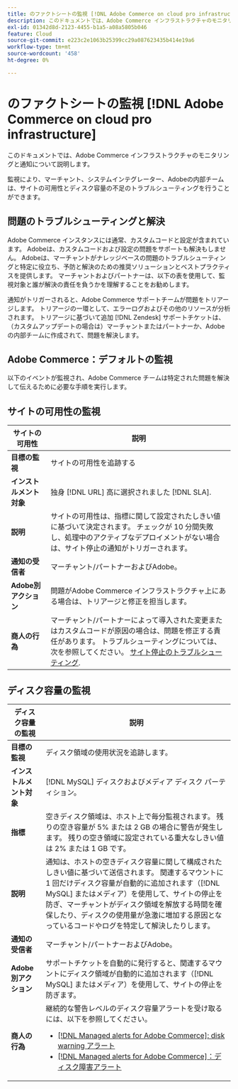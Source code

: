 ```yaml
---
title: のファクトシートの監視 [!DNL Adobe Commerce on cloud pro infrastructure]
description: このドキュメントでは、Adobe Commerce インフラストラクチャのモニタリングと通知について説明します。
exl-id: 01342d8d-2123-4455-b1a5-a08a5805b046
feature: Cloud
source-git-commit: e223c2e1063b25399cc29a087623435b414e19a6
workflow-type: tm+mt
source-wordcount: '458'
ht-degree: 0%

---
```



# のファクトシートの監視 [!DNL Adobe Commerce on cloud pro infrastructure]

このドキュメントでは、Adobe Commerce インフラストラクチャのモニタリングと通知について説明します。

監視により、マーチャント、システムインテグレーター、Adobeの内部チームは、サイトの可用性とディスク容量の不足のトラブルシューティングを行うことができます。

## 問題のトラブルシューティングと解決

Adobe Commerce インスタンスには通常、カスタムコードと設定が含まれています。 Adobeは、カスタムコードおよび設定の問題をサポートも解決もしません。 Adobeは、マーチャントがナレッジベースの問題のトラブルシューティングと特定に役立ち、予防と解決のための推奨ソリューションとベストプラクティスを提供します。 マーチャントおよびパートナーは、以下の表を使用して、監視対象と誰が解決の責任を負うかを理解することをお勧めします。

通知がトリガーされると、Adobe Commerce サポートチームが問題をトリアージします。 トリアージの一環として、エラーログおよびその他のリソースが分析されます。 トリアージに基づいて追加 [!DNL Zendesk] サポートチケットは、（カスタムアップデートの場合は）マーチャントまたはパートナーか、Adobeの内部チームに作成されて、問題を解決します。

## Adobe Commerce：デフォルトの監視

以下のイベントが監視され、Adobe Commerce チームは特定された問題を解決して伝えるために必要な手順を実行します。

## サイトの可用性の監視

| サイトの可用性 | 説明 |
|------------|------------|
| **目標の監視** | サイトの可用性を追跡する |
| **インストルメント対象** | 独身 [!DNL URL] 高に選択されました [!DNL SLA]. |
| **説明** | サイトの可用性は、指標に関して設定されたしきい値に基づいて決定されます。 チェックが 10 分間失敗し、処理中のアクティブなデプロイメントがない場合は、サイト停止の通知がトリガーされます。 |
| **通知の受信者** | マーチャント/パートナーおよびAdobe。 |
| **Adobe別アクション** | 問題がAdobe Commerce インフラストラクチャ上にある場合は、トリアージと修正を担当します。 |
| **商人の行為** | マーチャント/パートナーによって導入された変更またはカスタムコードが原因の場合は、問題を修正する責任があります。 トラブルシューティングについては、次を参照してください。 [サイト停止のトラブルシューティング](https://experienceleague.adobe.com/docs/commerce-knowledge-base/kb/troubleshooting/site-down-or-unresponsive/magento-site-down-troubleshooter.html). |

## ディスク容量の監視

| ディスク容量の監視 | 説明 |
|------------|------------|
| **目標の監視** | ディスク領域の使用状況を追跡します。 |
| **インストルメント対象** | [!DNL MySQL] ディスクおよびメディア ディスク パーティション。 |
| **指標** | 空きディスク領域は、ホスト上で毎分監視されます。 残りの空き容量が 5% または 2 GB の場合に警告が発生します。 残りの空き領域に設定されている重大なしきい値は 2% または 1 GB です。 |
| **説明** | 通知は、ホストの空きディスク容量に関して構成されたしきい値に基づいて送信されます。 関連するマウントに 1 回だけディスク容量が自動的に追加されます（[!DNL MySQL] またはメディア）を使用して、サイトの停止を防ぎ、マーチャントがディスク領域を解放する時間を確保したり、ディスクの使用量が急激に増加する原因となっているコードやログを特定して解決したりします。 |
| **通知の受信者** | マーチャント/パートナーおよびAdobe。 |
| **Adobe別アクション** | サポートチケットを自動的に発行すると、関連するマウントにディスク領域が自動的に追加されます（[!DNL MySQL] またはメディア）を使用して、サイトの停止を防ぎます。 |
| **商人の行為** | 継続的な警告レベルのディスク容量アラートを受け取るには、以下を参照してください。 <ul><li>[[!DNL Managed alerts for Adobe Commerce]: disk warning アラート](https://experienceleague.adobe.com/docs/commerce-knowledge-base/kb/support-tools/managed-alerts/managed-alerts-for-magento-commerce-disk-warning-alert.html)</li><li>[[!DNL Managed alerts for Adobe Commerce]：ディスク障害アラート](https://experienceleague.adobe.com/docs/commerce-knowledge-base/kb/support-tools/managed-alerts/managed-alerts-for-magento-commerce-disk-critical-alert.html) </li></ul> |
